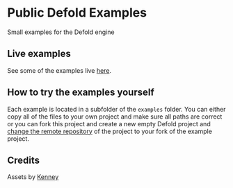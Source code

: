 # Public Defold Examples
Small examples for the Defold engine

## Live examples
See some of the examples live [here](http://britzl.github.io/publicexamples/).

## How to try the examples yourself
Each example is located in a subfolder of the `examples` folder. You can either copy all of the files to your own project and make sure all paths are correct or you can fork this project and create a new empty Defold project and [change the remote repository](https://help.github.com/articles/changing-a-remote-s-url/) of the project to your fork of the example project.

## Credits
Assets by [Kenney](http://www.kenney.nl)
